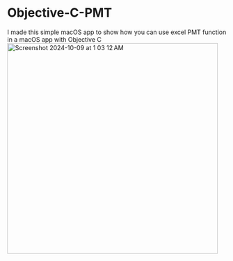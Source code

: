 # Objective-C-PMT
I made this simple macOS app to show how you can use excel PMT function in a macOS app with Objective C
<img width="484" alt="Screenshot 2024-10-09 at 1 03 12 AM" src="https://github.com/user-attachments/assets/16f4a750-97d7-496e-970c-913fee2315a3">
